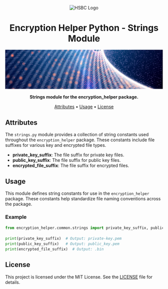 <p align="center">
  <img src="https://www.hsbc.com/-/files/hsbc/header/hsbc-logo-200x25.svg" alt="HSBC Logo" width="200" title="HSBC Logo">
</p>

<h1 align="center">Encryption Helper Python - Strings Module</h1>

<p align="center">
  <img src="../../assets/banner.jpg" alt="Encryption Helper Banner">
</p>

<p align="center">
  <strong>Strings module for the encryption_helper package.</strong>
</p>

<p align="center">
  <a href="#attributes">Attributes</a> •
  <a href="#usage">Usage</a> •
  <a href="#license">License</a>
</p>

## Attributes

The `strings.py` module provides a collection of string constants used throughout the `encryption_helper` package. These constants include file suffixes for various key and encrypted file types.

- **private_key_suffix**: The file suffix for private key files.
- **public_key_suffix**: The file suffix for public key files.
- **encrypted_file_suffix**: The file suffix for encrypted files.

## Usage

This module defines string constants for use in the `encryption_helper` package. These constants help standardize file naming conventions across the package.

### Example

```python
from encryption_helper.common.strings import private_key_suffix, public_key_suffix, encrypted_file_suffix

print(private_key_suffix)  # Output: private-key.pem
print(public_key_suffix)   # Output: public_key.pem
print(encrypted_file_suffix)  # Output: .bin
```

## License

This project is licensed under the MIT License. See the [LICENSE](../LICENSE) file for details.
